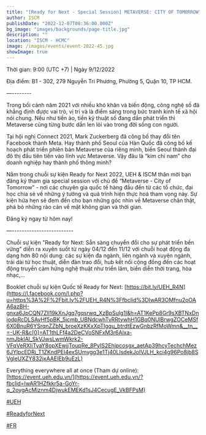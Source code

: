 ```yaml
---
title: "[Ready for Next - Special Session] METAVERSE: CITY OF TOMORROW"
author: ISCM
publishDate: "2022-12-07T08:36:00.000Z"
bg_image: "images/backgrounds/page-title.jpg"
description: "" 
location: "ISCM - HCMC"
image: /images/events/event-2022-45.jpg
showImage: true
---
```

Thời gian: 9:00 (UTC +7) | Ngày 9/12/2022

Địa điểm:  B1 - 302, 279 Nguyễn Tri Phương, Phường 5, Quận 10, TP HCM.

—--------

Trong bối cảnh năm 2021 với nhiều khó khăn và biến động, công nghệ số đã khẳng định được vai trò, vị trí và là điểm sáng trong bức tranh kinh tế xã hội nói chung. Nếu như tiền ảo, tiền kỹ thuật số đang dần phát triển thì Metaverse cũng từng bước dần len lỏi vào trong đời sống con người.

Tại hội nghị Connect 2021, Mark Zuckerberg đã công bố thay đổi tên Facebook thành Meta. Hay thành phố Seoul của Hàn Quốc đã công bố kế hoạch phát triển phiên bản Metaverse của riêng mình, biến Seoul thành đại đô thị đầu tiên tiến vào lĩnh vực Metaverse. Vậy đâu là “kim chỉ nam” cho doanh nghiệp hay thành phố thông minh?

Nằm trong chuỗi sự kiện Ready for Next 2022, UEH & ISCM thân mời bạn đăng ký tham gia special session với chủ đề “Metaverse - City of Tomorrow” - nơi các chuyên gia quốc tế hàng đầu đến từ các tổ chức, đại học chia sẻ về những ý tưởng và quá trình hiện thực hoá tham vọng này. Sự kiện hứa hẹn sẽ đem đến cho bạn những góc nhìn về Metaverse chân thật, phá bỏ những rào cản về mặt không gian và thời gian.

Đăng ký ngay từ hôm nay!

—-------------------------

Chuỗi sự kiện "Ready for Next: Sẵn sàng chuyển đổi cho sự phát triển bền vững" diễn ra xuyên suốt từ ngày 04/12 đến 11/12 với chuỗi hoạt động đa dạng hơn 80 nội dung: các sự kiện đa ngành, liên ngành và xuyên ngành, trải dài từ học thuật, diễn đàn trao đổi, hub kết nối cộng đồng đến các hoạt động truyền cảm hứng nghệ thuật như triển lãm, biển diễn thời trang, hòa nhạc,...

Booklet chuỗi sự kiện Quốc tế Ready for Next: [https://bit.ly/UEH_R4N](https://l.facebook.com/l.php?u=https%3A%2F%2Fbit.ly%2FUEH_R4N%3Ffbclid%3DIwAR3OMfnu2oOAA6azBH-gnxa6JpCQN7Zll19kXnJgq7gqsrwq_XzBpSulg1I&h=AT1KePp8Gr9sXBTNxDniodpRcDLSAvHf5pBK_5icmb_UBNdcwhTvRRtywhH1GBq0NUlBrwgZOCeMSf6X0BnuR6YSrqnZZbN_broeXzKKxXpTIgqu_btrdtEzwGnbzRfMoWmn&__tn__=-UK-R&c[0]=AT1thLFf4a2DeCVoSNFxM3r6Alxa-nmJbklAl_SkVJwsLwmWkrk2-VFqVeRXIiTyaY8opXEwjjToupRe_8PyIS2Ehjpcosgx_aetAp39hcyTechchMez6JYlpcEDRj_T1ZKndPEl4exSUmygg3e1Tj40LIsdekJoIVJLH_kci4g96Po8jb8SVgleUXZY832jxAAEIEb9uEzL)

Everything everywhere all at once (Tham dự online): [https://event.ueh.edu.vn/](https://event.ueh.edu.vn/?fbclid=IwAR1HZfkkr5a-GoYr-q_2oygAcMiznm4DjwukEMEKd1sJ4CecugE_VkBFPsM)

[#UEH](https://www.facebook.com/hashtag/ueh?__eep__=6&__cft__[0]=AZWdZYumCZARhb6hPYXuUfSv5yLYunrV_ubyxBQLvbqfYsEXMQgT0NXctSEg0iuioc3QcFpDFnNqpGqi88Ei_xLzZAzGK7yqb6dscAGAmZ7JpEwsi6xLio6pDdZIm-s_9AhUsL7Si-0-DoK-b5A9rVypb2T4q4Tcnj8XBw6rrhVGsOkOClDido0VKxoxIKQ_F_c&__tn__=*NK-R)

[#ReadyforNext](https://www.facebook.com/hashtag/readyfornext?__eep__=6&__cft__[0]=AZWdZYumCZARhb6hPYXuUfSv5yLYunrV_ubyxBQLvbqfYsEXMQgT0NXctSEg0iuioc3QcFpDFnNqpGqi88Ei_xLzZAzGK7yqb6dscAGAmZ7JpEwsi6xLio6pDdZIm-s_9AhUsL7Si-0-DoK-b5A9rVypb2T4q4Tcnj8XBw6rrhVGsOkOClDido0VKxoxIKQ_F_c&__tn__=*NK-R)

[#FR](https://www.facebook.com/hashtag/fr?__eep__=6&__cft__[0]=AZWdZYumCZARhb6hPYXuUfSv5yLYunrV_ubyxBQLvbqfYsEXMQgT0NXctSEg0iuioc3QcFpDFnNqpGqi88Ei_xLzZAzGK7yqb6dscAGAmZ7JpEwsi6xLio6pDdZIm-s_9AhUsL7Si-0-DoK-b5A9rVypb2T4q4Tcnj8XBw6rrhVGsOkOClDido0VKxoxIKQ_F_c&__tn__=*NK-R)
